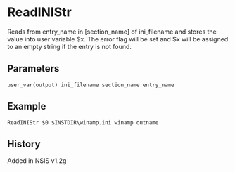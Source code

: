 # ReadINIStr

Reads from entry\_name in [section\_name] of ini\_filename and stores the value into user variable $x. The error flag will be set and $x will be assigned to an empty string if the entry is not found.

## Parameters

    user_var(output) ini_filename section_name entry_name

## Example

    ReadINIStr $0 $INSTDIR\winamp.ini winamp outname

## History

Added in NSIS v1.2g
